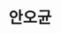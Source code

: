 ---
layout: author
name: steve.ahn
title: 안오균
url: http://ohgyun.com
image: http://meta-kage.kakaocdn.net/dn/osa/blog/content_images_2016_02_me.jpg
---